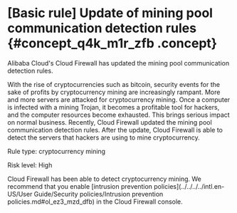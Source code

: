 # \[Basic rule\] Update of mining pool communication detection rules {#concept_q4k_m1r_zfb .concept}

Alibaba Cloud's Cloud Firewall has updated the mining pool communication detection rules.

With the rise of cryptocurrencies such as bitcoin, security events for the sake of profits by cryptocurrency mining are increasingly rampant. More and more servers are attacked for cryptocurrency mining. Once a computer is infected with a mining Trojan, it becomes a profitable tool for hackers, and the computer resources become exhausted. This brings serious impact on normal business. Recently, Cloud Firewall updated the mining pool communication detection rules. After the update, Cloud Firewall is able to detect the servers that hackers are using to mine cryptocurrency.

Rule type: cryptocurrency mining

Risk level: High

Cloud Firewall has been able to detect cryptocurrency mining. We recommend that you enable [intrusion prevention policies](../../../../intl.en-US/User Guide/Security policies/Intrusion prevention policies.md#ol_ez3_mzd_dfb) in the Cloud Firewall console.

